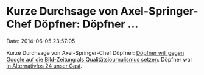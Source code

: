 Kurze Durchsage von Axel-Springer-Chef Döpfner: Döpfner \...
============================================================

Date: 2014-06-05 23:57:05

Kurze Durchsage von Axel-Springer-Chef Döpfner: [Döpfner will gegen
Google auf die Bild-Zeitung als Qualitätsjournalismus
setzen](http://www.golem.de/news/axel-springer-chef-bild-zeitung-mit-qualitaetsjournalismus-gegen-google-1405-106749.html).
Döpfner war [in Alternativlos 24 unser
Gast](http://alternativlos.org/24/).
